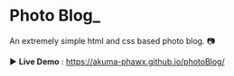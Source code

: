 # Photo Blog_
An extremely simple html and css based photo blog. :camera:

:arrow_forward: **Live Demo** : https://akuma-phawx.github.io/photoBlog/
